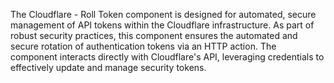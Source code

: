 The Cloudflare - Roll Token component is designed for automated, secure management of API tokens within the Cloudflare infrastructure. As part of robust security practices, this component ensures the automated and secure rotation of authentication tokens via an HTTP action. The component interacts directly with Cloudflare's API, leveraging credentials to effectively update and manage security tokens.
